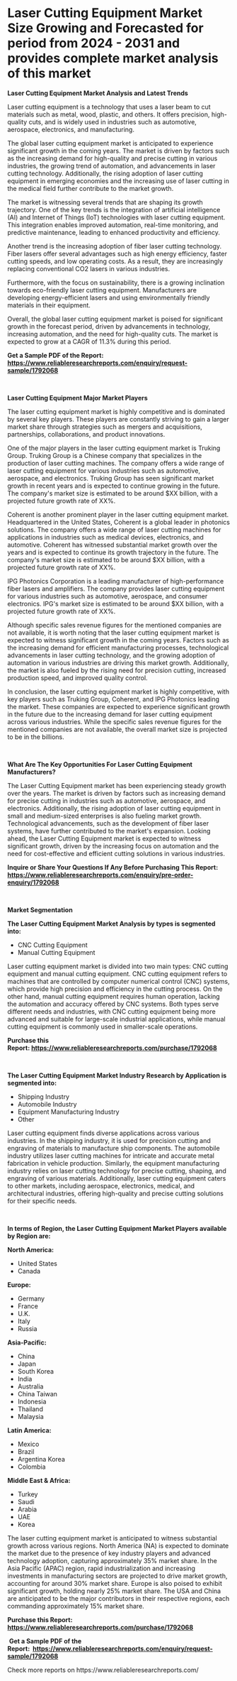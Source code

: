 <p><h1>Laser Cutting Equipment Market Size Growing and Forecasted for period from 2024 - 2031 and provides complete market analysis of this market</h1></p><p><strong>Laser Cutting Equipment Market Analysis and Latest Trends</strong></p>
<p><p>Laser cutting equipment is a technology that uses a laser beam to cut materials such as metal, wood, plastic, and others. It offers precision, high-quality cuts, and is widely used in industries such as automotive, aerospace, electronics, and manufacturing.</p><p>The global laser cutting equipment market is anticipated to experience significant growth in the coming years. The market is driven by factors such as the increasing demand for high-quality and precise cutting in various industries, the growing trend of automation, and advancements in laser cutting technology. Additionally, the rising adoption of laser cutting equipment in emerging economies and the increasing use of laser cutting in the medical field further contribute to the market growth.</p><p>The market is witnessing several trends that are shaping its growth trajectory. One of the key trends is the integration of artificial intelligence (AI) and Internet of Things (IoT) technologies with laser cutting equipment. This integration enables improved automation, real-time monitoring, and predictive maintenance, leading to enhanced productivity and efficiency.</p><p>Another trend is the increasing adoption of fiber laser cutting technology. Fiber lasers offer several advantages such as high energy efficiency, faster cutting speeds, and low operating costs. As a result, they are increasingly replacing conventional CO2 lasers in various industries.</p><p>Furthermore, with the focus on sustainability, there is a growing inclination towards eco-friendly laser cutting equipment. Manufacturers are developing energy-efficient lasers and using environmentally friendly materials in their equipment.</p><p>Overall, the global laser cutting equipment market is poised for significant growth in the forecast period, driven by advancements in technology, increasing automation, and the need for high-quality cuts. The market is expected to grow at a CAGR of 11.3% during this period.</p></p>
<p><strong>Get a Sample PDF of the Report:&nbsp; <a href="https://www.reliableresearchreports.com/enquiry/request-sample/1792068">https://www.reliableresearchreports.com/enquiry/request-sample/1792068</a></strong></p>
<p>&nbsp;</p>
<p><strong>Laser Cutting Equipment Major Market Players</strong></p>
<p><p>The laser cutting equipment market is highly competitive and is dominated by several key players. These players are constantly striving to gain a larger market share through strategies such as mergers and acquisitions, partnerships, collaborations, and product innovations.</p><p>One of the major players in the laser cutting equipment market is Truking Group. Truking Group is a Chinese company that specializes in the production of laser cutting machines. The company offers a wide range of laser cutting equipment for various industries such as automotive, aerospace, and electronics. Truking Group has seen significant market growth in recent years and is expected to continue growing in the future. The company's market size is estimated to be around $XX billion, with a projected future growth rate of XX%.</p><p>Coherent is another prominent player in the laser cutting equipment market. Headquartered in the United States, Coherent is a global leader in photonics solutions. The company offers a wide range of laser cutting machines for applications in industries such as medical devices, electronics, and automotive. Coherent has witnessed substantial market growth over the years and is expected to continue its growth trajectory in the future. The company's market size is estimated to be around $XX billion, with a projected future growth rate of XX%.</p><p>IPG Photonics Corporation is a leading manufacturer of high-performance fiber lasers and amplifiers. The company provides laser cutting equipment for various industries such as automotive, aerospace, and consumer electronics. IPG's market size is estimated to be around $XX billion, with a projected future growth rate of XX%.</p><p>Although specific sales revenue figures for the mentioned companies are not available, it is worth noting that the laser cutting equipment market is expected to witness significant growth in the coming years. Factors such as the increasing demand for efficient manufacturing processes, technological advancements in laser cutting technology, and the growing adoption of automation in various industries are driving this market growth. Additionally, the market is also fueled by the rising need for precision cutting, increased production speed, and improved quality control.</p><p>In conclusion, the laser cutting equipment market is highly competitive, with key players such as Truking Group, Coherent, and IPG Photonics leading the market. These companies are expected to experience significant growth in the future due to the increasing demand for laser cutting equipment across various industries. While the specific sales revenue figures for the mentioned companies are not available, the overall market size is projected to be in the billions.</p></p>
<p>&nbsp;</p>
<p><strong>What Are The Key Opportunities For Laser Cutting Equipment Manufacturers?</strong></p>
<p><p>The Laser Cutting Equipment market has been experiencing steady growth over the years. The market is driven by factors such as increasing demand for precise cutting in industries such as automotive, aerospace, and electronics. Additionally, the rising adoption of laser cutting equipment in small and medium-sized enterprises is also fueling market growth. Technological advancements, such as the development of fiber laser systems, have further contributed to the market's expansion. Looking ahead, the Laser Cutting Equipment market is expected to witness significant growth, driven by the increasing focus on automation and the need for cost-effective and efficient cutting solutions in various industries.</p></p>
<p><strong>Inquire or Share Your Questions If Any Before Purchasing This Report: <a href="https://www.reliableresearchreports.com/enquiry/pre-order-enquiry/1792068">https://www.reliableresearchreports.com/enquiry/pre-order-enquiry/1792068</a></strong></p>
<p>&nbsp;</p>
<p><strong>Market Segmentation</strong></p>
<p><strong>The Laser Cutting Equipment Market Analysis by types is segmented into:</strong></p>
<p><ul><li>CNC Cutting Equipment</li><li>Manual Cutting Equipment</li></ul></p>
<p><p>Laser cutting equipment market is divided into two main types: CNC cutting equipment and manual cutting equipment. CNC cutting equipment refers to machines that are controlled by computer numerical control (CNC) systems, which provide high precision and efficiency in the cutting process. On the other hand, manual cutting equipment requires human operation, lacking the automation and accuracy offered by CNC systems. Both types serve different needs and industries, with CNC cutting equipment being more advanced and suitable for large-scale industrial applications, while manual cutting equipment is commonly used in smaller-scale operations.</p></p>
<p><strong>Purchase this Report:&nbsp;<a href="https://www.reliableresearchreports.com/purchase/1792068">https://www.reliableresearchreports.com/purchase/1792068</a></strong></p>
<p>&nbsp;</p>
<p><strong>The Laser Cutting Equipment Market Industry Research by Application is segmented into:</strong></p>
<p><ul><li>Shipping Industry</li><li>Automobile Industry</li><li>Equipment Manufacturing Industry</li><li>Other</li></ul></p>
<p><p>Laser cutting equipment finds diverse applications across various industries. In the shipping industry, it is used for precision cutting and engraving of materials to manufacture ship components. The automobile industry utilizes laser cutting machines for intricate and accurate metal fabrication in vehicle production. Similarly, the equipment manufacturing industry relies on laser cutting technology for precise cutting, shaping, and engraving of various materials. Additionally, laser cutting equipment caters to other markets, including aerospace, electronics, medical, and architectural industries, offering high-quality and precise cutting solutions for their specific needs.</p></p>
<p>&nbsp;</p>
<p><strong>In terms of Region, the Laser Cutting Equipment Market Players available by Region are:</strong></p>
<p>
    <p> <strong> North America: </strong>
        <ul>
            <li>United States</li>
            <li>Canada</li>
        </ul>
        </p> 
    <p> <strong> Europe: </strong>
        <ul>
            <li>Germany</li>
            <li>France</li>
            <li>U.K.</li>
            <li>Italy</li>
            <li>Russia</li>
        </ul>
        </p> 
    <p> <strong> Asia-Pacific: </strong>
        <ul>
            <li>China</li>
            <li>Japan</li>
            <li>South Korea</li>
            <li>India</li>
            <li>Australia</li>
            <li>China Taiwan</li>
            <li>Indonesia</li>
            <li>Thailand</li>
            <li>Malaysia</li>
        </ul>
        </p> 
    <p> <strong> Latin America: </strong>
        <ul>
            <li>Mexico</li>
            <li>Brazil</li>
            <li>Argentina Korea</li>
            <li>Colombia</li>
        </ul>
        </p> 
    <p> <strong> Middle East & Africa: </strong>
        <ul>
            <li>Turkey</li>
            <li>Saudi</li>
            <li>Arabia</li>
            <li>UAE</li>
            <li>Korea</li>
        </ul>
    </p>
    </p>
<p><p>The laser cutting equipment market is anticipated to witness substantial growth across various regions. North America (NA) is expected to dominate the market due to the presence of key industry players and advanced technology adoption, capturing approximately 35% market share. In the Asia Pacific (APAC) region, rapid industrialization and increasing investments in manufacturing sectors are projected to drive market growth, accounting for around 30% market share. Europe is also poised to exhibit significant growth, holding nearly 25% market share. The USA and China are anticipated to be the major contributors in their respective regions, each commanding approximately 15% market share.</p></p>
<p><strong>Purchase this Report: <a href="https://www.reliableresearchreports.com/purchase/1792068">https://www.reliableresearchreports.com/purchase/1792068</a></strong></p>
<p>&nbsp;<strong>Get a Sample PDF of the Report:&nbsp;&nbsp;<a href="https://www.reliableresearchreports.com/enquiry/request-sample/1792068">https://www.reliableresearchreports.com/enquiry/request-sample/1792068</a></strong></p>
<p><strong></strong></p>
<p>Check more reports on https://www.reliableresearchreports.com/</p>